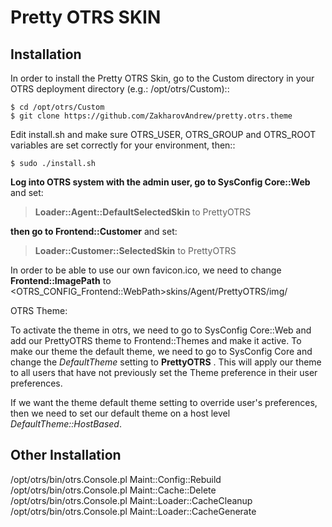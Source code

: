 # Pretty OTRS SKIN

## Installation

In order to install the Pretty OTRS Skin, go to the Custom directory in your OTRS
deployment directory (e.g.: /opt/otrs/Custom)::

```
$ cd /opt/otrs/Custom
$ git clone https://github.com/ZakharovAndrew/pretty.otrs.theme
```

Edit install.sh and make sure OTRS_USER, OTRS_GROUP and OTRS_ROOT variables are set correctly for your environment, then::

```
$ sudo ./install.sh
```

**Log into OTRS system with the admin user, go to SysConfig Core::Web** and set:  
>  **Loader::Agent::DefaultSelectedSkin** to PrettyOTRS 
  
**then go to Frontend::Customer** and set:  
>  **Loader::Customer::SelectedSkin** to PrettyOTRS

In order to be able to use our own favicon.ico, we need to change **Frontend::ImagePath** to   <OTRS_CONFIG_Frontend::WebPath>skins/Agent/PrettyOTRS/img/

OTRS Theme:

To activate the theme in otrs, we need to go to SysConfig Core::Web and add our PrettyOTRS theme to Frontend::Themes and make it active.
To make our theme the default theme, we need to go to SysConfig Core and change the *DefaultTheme* setting to **PrettyOTRS** . This will apply our theme to all users that have not previously set the Theme preference in their user preferences.

If we want the theme default theme setting to override user's preferences, then we need to set our default theme on a host level *DefaultTheme::HostBased*.

## Other Installation
/opt/otrs/bin/otrs.Console.pl Maint::Config::Rebuild
/opt/otrs/bin/otrs.Console.pl Maint::Cache::Delete
/opt/otrs/bin/otrs.Console.pl Maint::Loader::CacheCleanup
/opt/otrs/bin/otrs.Console.pl Maint::Loader::CacheGenerate
